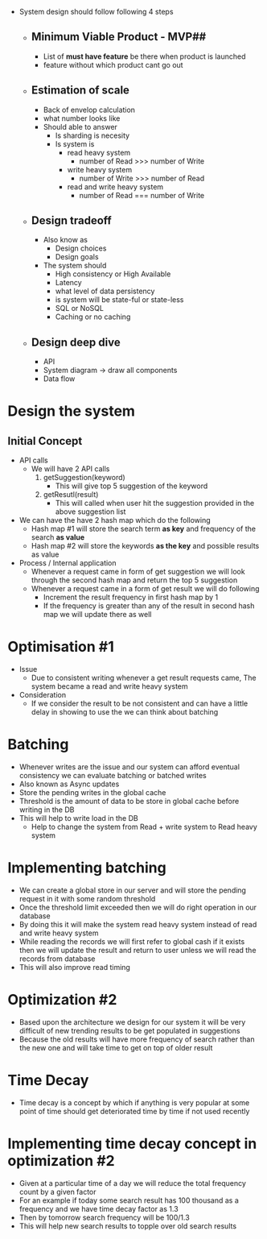 - System design should follow following 4 steps
	- ## Minimum Viable Product - MVP##
		- List of **must have feature** be there when product is launched
		- feature without which product cant go out
	- ## Estimation of scale ##
		- Back of envelop calculation
		- what number looks like
		- Should able to answer
			- Is sharding is necesity
			- Is system is 
				- read heavy system 
					- number of Read >>> number of Write
				- write heavy system
					- number of Write >>> number of Read
				- read and write heavy system
					- number of Read === number of Write
	- ## Design tradeoff
		- Also know as 
			- Design choices
			- Design goals
		- The system should
			- High consistency or High Available
			- Latency
			- what level of data persistency 
			- is system will be state-ful or state-less
			- SQL or NoSQL
			- Caching or no caching
	- ## Design deep dive ##
		- API
		- System diagram -> draw all components
		- Data flow
# Design the system
## Initial Concept
- API calls
	- We will have 2 API calls
		1. getSuggestion(keyword)
			- This will give top 5 suggestion of the keyword
		2. getResutl(result) 
			- This will called when user hit the suggestion provided in the above suggestion list 
- We can have the have 2 hash map which do the following
	- Hash map #1 will store the search term **as key** and frequency of the search **as value**
	- Hash map #2 will store the keywords **as the key** and possible results as value  
- Process / Internal application
	- Whenever a request came in form of get suggestion we will look through the second hash map and return the top 5 suggestion
	- Whenever a request came in a form of get result we will do following
		- Increment the result frequency in first hash map by 1
		- If the frequency is greater than any of the result in second hash map we will update there as well

# Optimisation #1
- Issue
	- Due to consistent writing whenever a get result requests came, The system became a read and write heavy system
- Consideration
	- If we consider the result to be not consistent and can have a little delay in showing to use the we can think about batching
# Batching
- Whenever writes are the issue and our system can afford eventual consistency we can evaluate batching or batched writes
- Also known as Async updates
- Store the pending writes in the global cache
- Threshold is the amount of data to be store in global cache before writing in the DB
- This will help to write load in the DB
	- Help to change the system from Read + write system to Read heavy system

# Implementing batching
- We can create a global store in our server and will store the pending request in it with some random threshold
- Once the threshold limit exceeded then we will do right operation in our database
- By doing this it will make the system read heavy system instead of read and write heavy system
- While reading the records we will first refer to global cash if it exists then we will update the result and return to user unless we will read the records from database
- This will also improve read timing


# Optimization #2
- Based upon the architecture we design for our system it will be very difficult of new trending results to be get populated in suggestions
- Because the old results will have more frequency of search rather than the new one and will take time to get on top of older result
# Time Decay
- Time decay is a concept by which if anything is very popular at some point of time should get deteriorated time by time if not used recently

# Implementing time decay concept in optimization #2
- Given at a particular time of a day we will reduce the total frequency count by a given factor
- For an example if today some search result has 100 thousand as a frequency and we have time decay factor as 1.3
- Then by tomorrow search frequency will be 100/1.3 
- This will help new search results to topple over old search results